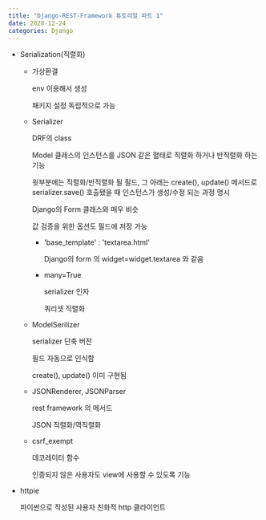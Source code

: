 ```yaml
---
title: "Django-REST-Framework 튜토리얼 파트 1"
date: 2020-12-24
categories: Django
---
```


- Serialization(직렬화)

  - 가상환결

    env 이용해서 생성

    패키지 설정 독립적으로 가능

  - Serializer

    DRF의 class

    Model 클래스의 인스턴스를 JSON 같은 혈태로 직렬화 하거나 반직렬화 하는 기능

    윗부분에는 직렬화/반직렬화 될 필드, 그 아래는 create(), update() 메서드로 serializer.save() 호출됐을 때 인스턴스가 생성/수정 되는 과정 명시

    Django의 Form 클래스와 매우 비슷

    값 검증을 위한 옵션도 필드에 저장 가능

    - 'base_template' : 'textarea.html'

      Django의 form 의 widget=widget.textarea 와 같음

    - many=True

      serializer 인자

      쿼리셋 직렬화

  - ModelSerilizer

    serializer 단축 버전

    필드 자동으로 인식함

    create(), update() 이미 구현됨

  - JSONRenderer, JSONParser

    rest framework 의 메서드

    JSON 직렬화/역직렬화

  - csrf_exempt

    데코레이터 함수

    인증되지 않은 사용자도 view에 사용할 수 있도록 기능

- httpie

  파이썬으로 작성된 사용자 친화적 http 클라이언트
